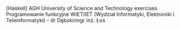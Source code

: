 [Haskell] AGH University of Science and Technology exercises
Programowanie funkcyjne WIET/IET (Wydział Informatyki, Elektroniki i Teleinformatyki) - dr Dębski/mgr inż. Łoś

